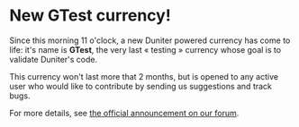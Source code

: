 # New GTest currency!

Since this morning 11 o'clock, a new Duniter powered currency has come to life: it's name is **GTest**, the very last « testing » currency whose goal is to validate Duniter's code.

This currency won't last more that 2 months, but is opened to any active user who would like to contribute by sending us suggestions and track bugs.

For more details, see [the official announcement on our forum](https://forum.duniter.org/t/lancement-officiel-de-gtest/1619).

